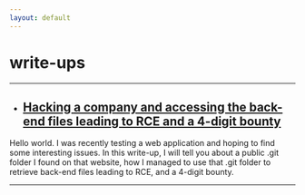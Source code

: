 ```yaml
---
layout: default
---
```


# write-ups

* * *

* ## [Hacking a company and accessing the back-end files leading to RCE and a 4-digit bounty](./en/1)

Hello world. I was recently testing a web application and hoping to find some interesting issues. In this write-up, I will tell you about a public .git folder I found on that website, how I managed to use that .git folder to retrieve back-end files leading to RCE, and a 4-digit bounty.

* * *

